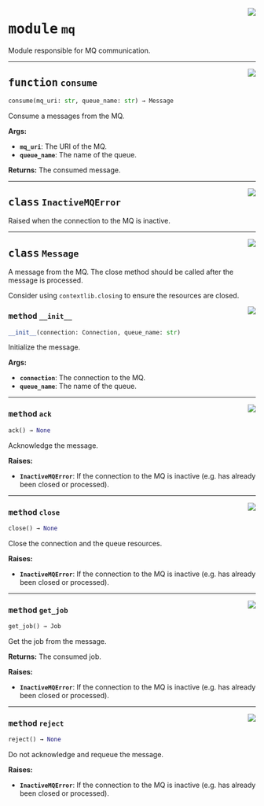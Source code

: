<!-- markdownlint-disable -->

<a href="../src/reactive/mq.py#L0"><img align="right" style="float:right;" src="https://img.shields.io/badge/-source-cccccc?style=flat-square"></a>

# <kbd>module</kbd> `mq`
Module responsible for MQ communication. 


---

<a href="../src/reactive/mq.py#L68"><img align="right" style="float:right;" src="https://img.shields.io/badge/-source-cccccc?style=flat-square"></a>

## <kbd>function</kbd> `consume`

```python
consume(mq_uri: str, queue_name: str) → Message
```

Consume a messages from the MQ. 



**Args:**
 
 - <b>`mq_uri`</b>:  The URI of the MQ. 
 - <b>`queue_name`</b>:  The name of the queue. 



**Returns:**
 The consumed message. 


---

<a href="../src/reactive/mq.py#L10"><img align="right" style="float:right;" src="https://img.shields.io/badge/-source-cccccc?style=flat-square"></a>

## <kbd>class</kbd> `InactiveMQError`
Raised when the connection to the MQ is inactive. 





---

<a href="../src/reactive/mq.py#L15"><img align="right" style="float:right;" src="https://img.shields.io/badge/-source-cccccc?style=flat-square"></a>

## <kbd>class</kbd> `Message`
A message from the MQ. The close method should be called after the message is processed. 

Consider using `contextlib.closing` to ensure the resources are closed. 

<a href="../src/reactive/mq.py#L21"><img align="right" style="float:right;" src="https://img.shields.io/badge/-source-cccccc?style=flat-square"></a>

### <kbd>method</kbd> `__init__`

```python
__init__(connection: Connection, queue_name: str)
```

Initialize the message. 



**Args:**
 
 - <b>`connection`</b>:  The connection to the MQ. 
 - <b>`queue_name`</b>:  The name of the queue. 




---

<a href="../src/reactive/mq.py#L50"><img align="right" style="float:right;" src="https://img.shields.io/badge/-source-cccccc?style=flat-square"></a>

### <kbd>method</kbd> `ack`

```python
ack() → None
```

Acknowledge the message. 



**Raises:**
 
 - <b>`InactiveMQError`</b>:  If the connection to the MQ is inactive  (e.g. has already been closed or processed). 

---

<a href="../src/reactive/mq.py#L59"><img align="right" style="float:right;" src="https://img.shields.io/badge/-source-cccccc?style=flat-square"></a>

### <kbd>method</kbd> `close`

```python
close() → None
```

Close the connection and the queue resources. 



**Raises:**
 
 - <b>`InactiveMQError`</b>:  If the connection to the MQ is inactive  (e.g. has already been closed or processed). 

---

<a href="../src/reactive/mq.py#L29"><img align="right" style="float:right;" src="https://img.shields.io/badge/-source-cccccc?style=flat-square"></a>

### <kbd>method</kbd> `get_job`

```python
get_job() → Job
```

Get the job from the message. 



**Returns:**
  The consumed job. 



**Raises:**
 
 - <b>`InactiveMQError`</b>:  If the connection to the MQ is inactive  (e.g. has already been closed or processed). 

---

<a href="../src/reactive/mq.py#L41"><img align="right" style="float:right;" src="https://img.shields.io/badge/-source-cccccc?style=flat-square"></a>

### <kbd>method</kbd> `reject`

```python
reject() → None
```

Do not acknowledge and requeue the message. 



**Raises:**
 
 - <b>`InactiveMQError`</b>:  If the connection to the MQ is inactive  (e.g. has already been closed or processed). 


